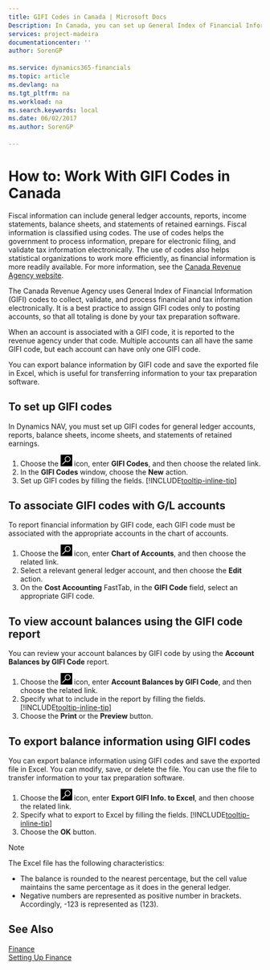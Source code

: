 ```yaml
---
title: GIFI Codes in Canada | Microsoft Docs
Description: In Canada, you can set up General Index of Financial Information (GIFI) codes and assign them to posting accounts
services: project-madeira
documentationcenter: ''
author: SorenGP

ms.service: dynamics365-financials
ms.topic: article
ms.devlang: na
ms.tgt_pltfrm: na
ms.workload: na
ms.search.keywords: local
ms.date: 06/02/2017
ms.author: SorenGP

---
```

# How to: Work With GIFI Codes in Canada
Fiscal information can include general ledger accounts, reports, income statements, balance sheets, and statements of retained earnings. Fiscal information is classified using codes. The use of codes helps the government to process information, prepare for electronic filing, and validate tax information electronically. The use of codes also helps statistical organizations to work more efficiently, as financial information is more readily available. For more information, see the [Canada Revenue Agency website](http://www.cra-arc.gc.ca/).

The Canada Revenue Agency uses General Index of Financial Information (GIFI) codes to collect, validate, and process financial and tax information electronically. It is a best practice to assign GIFI codes only to posting accounts, so that all totaling is done by your tax preparation software.

When an account is associated with a GIFI code, it is reported to the revenue agency under that code. Multiple accounts can all have the same GIFI code, but each account can have only one GIFI code.

You can export balance information by GIFI code and save the exported file in Excel, which is useful for transferring information to your tax preparation software.

## To set up GIFI codes
In Dynamics NAV, you must set up GIFI codes for general ledger accounts, reports, balance sheets, income sheets, and statements of retained earnings.

1. Choose the ![Search for Page or Report](media/ui-search/search_small.png "Search for Page or Report icon") icon, enter **GIFI Codes**, and then choose the related link.
2. In the **GIFI Codes** window, choose the **New** action.
3. Set up GIFI codes by filling the fields. [!INCLUDE[tooltip-inline-tip](includes/tooltip-inline-tip_md.md)]

## To associate GIFI codes with G/L accounts
To report financial information by GIFI code, each GIFI code must be associated with the appropriate accounts in the chart of accounts.

1. Choose the ![Search for Page or Report](media/ui-search/search_small.png "Search for Page or Report icon") icon, enter **Chart of Accounts**, and then choose the related link.
2. Select a relevant general ledger account, and then choose the **Edit** action.
3. On the **Cost Accounting** FastTab, in the **GIFI Code** field, select an appropriate GIFI code.

## To view account balances using the GIFI code report
You can review your account balances by GIFI code by using the **Account Balances by GIFI Code** report.

1. Choose the ![Search for Page or Report](media/ui-search/search_small.png "Search for Page or Report icon") icon, enter **Account Balances by GIFI Code**, and then choose the related link.
2. Specify what to include in the report by filling the fields. [!INCLUDE[tooltip-inline-tip](includes/tooltip-inline-tip_md.md)]
3. Choose the **Print** or the **Preview** button.

## To export balance information using GIFI codes
You can export balance information using GIFI codes and save the exported file in Excel. You can modify, save, or delete the file. You can use the file to transfer information to your tax preparation software.

1. Choose the ![Search for Page or Report](media/ui-search/search_small.png "Search for Page or Report icon") icon, enter **Export GIFI Info. to Excel**, and then choose the related link.
2. Specify what to export to Excel by filling the fields. [!INCLUDE[tooltip-inline-tip](includes/tooltip-inline-tip_md.md)]
3. Choose the **OK** button.

> [!NOTE]  
>   The Excel file has the following characteristics:

* The balance is rounded to the nearest percentage, but the cell value maintains the same percentage as it does in the general ledger.
* Negative numbers are represented as positive number in brackets. Accordingly, -123 is represented as (123).

## See Also
[Finance](finance.md)   
[Setting Up Finance](finance-setup-finance.md)
